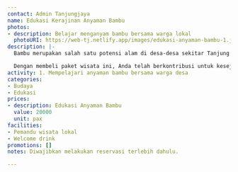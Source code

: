 ```yaml
---
contact: Admin Tanjungjaya
name: Edukasi Kerajinan Anyaman Bambu
photos:
- description: Belajar menganyam bambu bersama warga lokal
  photoURI: https://web-tj.netlify.app/images/edukasi-anyaman-bambu-1.jpg
description: |-
  Bambu merupakan salah satu potensi alam di desa-desa sekitar Tanjung Lesung. Warga desa memanfaatkan bambu salah satunya menjadi anyaman bambu. Anyaman bambu ini dibuat oleh para pengrajin terampil dan kreatif. Mari bersama-sama menikmati aktivitas seru mempelajari salah satu kerajinan lokal ini bersama para warga desa.

  Dengan membeli paket wisata ini, Anda telah berkontribusi untuk kesejahteraan warga desa kami.
activity: 1. Mempelajari anyaman bambu bersama warga desa
categories:
- Budaya
- Edukasi
prices:
- description: Edukasi Anyaman Bambu
  value: 20000
  unit: pax
facilities:
- Pemandu wisata lokal
- Welcome drink
promotions: []
notes: Diwajibkan melakukan reservasi terlebih dahulu.

---
```


